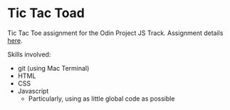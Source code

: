 # Tic Tac Toad
Tic Tac Toe assignment for the Odin Project JS Track. Assignment details [here](https://www.theodinproject.com/lessons/node-path-javascript-tic-tac-toe).

Skills involved:
- git (using Mac Terminal)
- HTML
- CSS
- Javascript
	- Particularly, using as little global code as possible
